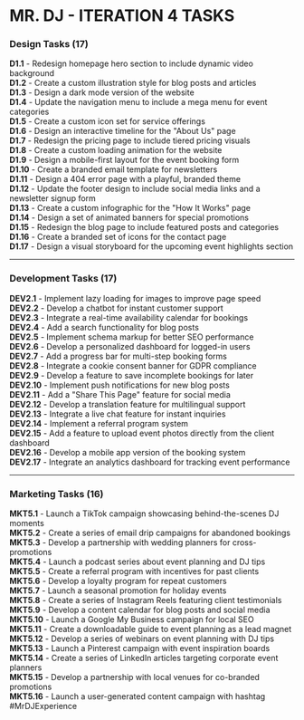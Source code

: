 # MR. DJ - ITERATION 4 TASKS

### Design Tasks (17)
**D1.1** - Redesign homepage hero section to include dynamic video background  
**D1.2** - Create a custom illustration style for blog posts and articles  
**D1.3** - Design a dark mode version of the website  
**D1.4** - Update the navigation menu to include a mega menu for event categories  
**D1.5** - Create a custom icon set for service offerings  
**D1.6** - Design an interactive timeline for the "About Us" page  
**D1.7** - Redesign the pricing page to include tiered pricing visuals  
**D1.8** - Create a custom loading animation for the website  
**D1.9** - Design a mobile-first layout for the event booking form  
**D1.10** - Create a branded email template for newsletters  
**D1.11** - Design a 404 error page with a playful, branded theme  
**D1.12** - Update the footer design to include social media links and a newsletter signup form  
**D1.13** - Create a custom infographic for the "How It Works" page  
**D1.14** - Design a set of animated banners for special promotions  
**D1.15** - Redesign the blog page to include featured posts and categories  
**D1.16** - Create a branded set of icons for the contact page  
**D1.17** - Design a visual storyboard for the upcoming event highlights section  

---

### Development Tasks (17)  
**DEV2.1** - Implement lazy loading for images to improve page speed  
**DEV2.2** - Develop a chatbot for instant customer support  
**DEV2.3** - Integrate a real-time availability calendar for bookings  
**DEV2.4** - Add a search functionality for blog posts  
**DEV2.5** - Implement schema markup for better SEO performance  
**DEV2.6** - Develop a personalized dashboard for logged-in users  
**DEV2.7** - Add a progress bar for multi-step booking forms  
**DEV2.8** - Integrate a cookie consent banner for GDPR compliance  
**DEV2.9** - Develop a feature to save incomplete bookings for later  
**DEV2.10** - Implement push notifications for new blog posts  
**DEV2.11** - Add a "Share This Page" feature for social media  
**DEV2.12** - Develop a translation feature for multilingual support  
**DEV2.13** - Integrate a live chat feature for instant inquiries  
**DEV2.14** - Implement a referral program system  
**DEV2.15** - Add a feature to upload event photos directly from the client dashboard  
**DEV2.16** - Develop a mobile app version of the booking system  
**DEV2.17** - Integrate an analytics dashboard for tracking event performance  

---

### Marketing Tasks (16)  
**MKT5.1** - Launch a TikTok campaign showcasing behind-the-scenes DJ moments  
**MKT5.2** - Create a series of email drip campaigns for abandoned bookings  
**MKT5.3** - Develop a partnership with wedding planners for cross-promotions  
**MKT5.4** - Launch a podcast series about event planning and DJ tips  
**MKT5.5** - Create a referral program with incentives for past clients  
**MKT5.6** - Develop a loyalty program for repeat customers  
**MKT5.7** - Launch a seasonal promotion for holiday events  
**MKT5.8** - Create a series of Instagram Reels featuring client testimonials  
**MKT5.9** - Develop a content calendar for blog posts and social media  
**MKT5.10** - Launch a Google My Business campaign for local SEO  
**MKT5.11** - Create a downloadable guide to event planning as a lead magnet  
**MKT5.12** - Develop a series of webinars on event planning with DJ tips  
**MKT5.13** - Launch a Pinterest campaign with event inspiration boards  
**MKT5.14** - Create a series of LinkedIn articles targeting corporate event planners  
**MKT5.15** - Develop a partnership with local venues for co-branded promotions  
**MKT5.16** - Launch a user-generated content campaign with hashtag #MrDJExperience
